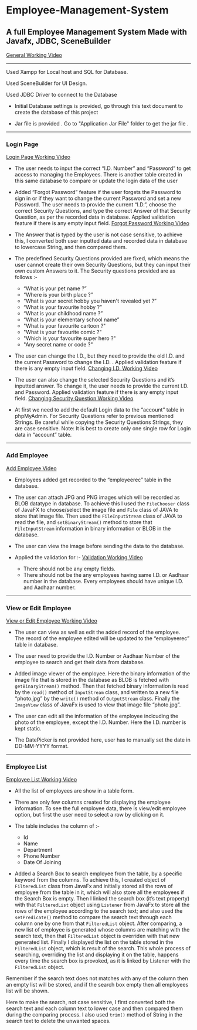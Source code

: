 # Employee-Management-System

## A full Employee Management System Made with Javafx, JDBC, SceneBuilder 
[General Working Video](https://drive.google.com/file/d/1eYKUkd1Y6SVF2VJs_pY8e2HqofpPKZ-t/view?usp=sharing)
___

Used Xampp for Local host and SQL for Database.

Used SceneBuilder for UI Design.

Used JDBC Driver to connect to the Database

* Initial Database settings is provided, go through this text document to create the database of this project

* Jar file is provided . Go to "Application Jar File" folder to get the jar file . 

___

### Login Page 
[Login Page Working Video](https://drive.google.com/file/d/17BN2U7M_heY2Xy87ZVNvY4K7nYQCF9BQ/view?usp=sharing)  

- The user needs to input the correct “I.D. Number” and “Password” to get access to managing the 
Employees. There is another table created in this same database to compare or update the login data 
of the user

- Added “Forgot Password” feature if the user forgets the Password to sign in or if they want to change 
the current Password and set a new Password. The user needs to provide the current “I.D.”, choose the 
correct Security Questions, and type the correct Answer of that Security Question, as per the recorded 
data in database. Applied validation feature if there is any empty input field. [Forgot Password Working Video](https://drive.google.com/file/d/1qalZMev6BYZ4PGUe5WJfymOH3p-amBna/view?usp=sharing) 

- The Answer that is typed by the user is not case sensitive, to achieve this, I converted both user 
inputted data and recorded data in database to lowercase String, and then compared them.

- The predefined Security Questions provided are fixed, which means the user cannot create their own 
Security Questions, but they can input their own custom Answers to it. The Security questions provided 
are as follows :- 
  - “What is your pet name ?”
  - “Where is your birth place ?”
  - “What is your secret hobby you haven't revealed yet ?”
  - “What is your favourite hobby ?”
  - “What is your childhood name ?”
  - “What is your elementary school name”
  - "What is your favourite cartoon ?"
  - "What is your favourite comic ?"
  - "Which is your favourite super hero ?"
  - "Any secret name or code ?"
  
- The user can change the I.D., but they need to provide the old I.D. and the current Password to change 
the I.D. . Applied validation feature if there is any empty input field. [Changing I.D. Working Video](https://drive.google.com/file/d/1PhljgwW0H_xMSib-FZXLzr8lYTv7HY-2/view?usp=sharing)

- The user can also change the selected Security Questions and it’s inputted answer. To change it, the 
user needs to provide the current I.D. and Password. Applied validation feature if there is any empty 
input field. [Changing Security Question Working Video](https://drive.google.com/file/d/1i6E5XTVyRVW0o0WTVFTnEjKbSSe4j-N3/view?usp=sharing)

- At first we need to add the default Login data to the “account” table in phpMyAdmin. For Security 
Questions refer to previous mentioned Strings. Be careful while copying the Security Questions Strings, 
they are case sensitive. Note: It is best to create only one single row for Login data in “account” table.

___

### Add Employee

[Add Employee Video](https://drive.google.com/file/d/1wcthC6-83OlJcki1m2x0IBkt-VOFqcdF/view?usp=sharing)

- Employees added get recorded to the “employeerec” table in the database.

- The user can attach JPG and PNG images which will be recorded as BLOB datatype in 
database. To achieve this I used the `FileChooser` class of JavaFX to choose/select the 
image file and `File` class of JAVA to store that image file. Then used the `FileInputStream`
class of JAVA to read the file, and `setBinaryStream()` method to store that 
`FileInputStream` information in binary information or BLOB in the database.

- The user can view the image before sending the data to the database.

- Applied the validation for :- [Validation Working Video](https://drive.google.com/file/d/18_Ebv6oqCCgLfXgHCAAMlzEWH1mm8FCB/view?usp=sharing)
  - There should not be any empty fields.
  - There should not be the any employees having same I.D. or Aadhaar number in 
the database. Every employees should have unique I.D. and Aadhaar number.
___

### View or Edit Employee
[View or Edit Employee Working Video](https://drive.google.com/file/d/1S7D2YSDk1dHwC3Lvbbf9dpE1eNtlE8jY/view?usp=sharing)

- The user can view as well as edit the added record of the employee. The record of the 
employee edited will be updated to the “employeerec” table in database.

- The user need to provide the I.D. Number or Aadhaar Number of the employee to 
search and get their data from database.

- Added image viewer of the employee. Here the binary information of the image file that 
is stored in the database as BLOB is fetched with `getBinaryStream()` method. Then that 
fetched binary information is read by the `read()` method of `InputStream` class, and 
written to a new file “photo.jpg” by the `write()` method of `OutputStream` class. Finally 
the `ImageView` class of JavaFx is used to view that image file “photo.jpg”.

- The user can edit all the information of the employee inclcuding the photo of the 
employee, except the I.D. Number. Here the I.D. number is kept static.

- The DatePicker is not provided here, user has to manually set the date in 
DD-MM-YYYY format.

___

### Employee List
[Employee List Working Video](https://drive.google.com/file/d/1kHRHG8IPT2MfOWr7X2pHp3NHKrXReFn6/view?usp=sharing)

- All the list of employees are show in a table form.

- There are only few columns created for displaying the employee information. To see 
the full employee data, there is view/edit employee option, but first the user need to 
select a row by clicking on it.

- The table includes the column of :-
  - Id
  - Name
  - Department
  - Phone Number
  - Date Of Joining

- Added a Search Box to search employee from the table, by a specific keyword from the 
columns. To achieve this, I created object of `FilteredList` class from JavaFx and initially 
stored all the rows of employee from the table in it, which will also store all the 
employees if the Search Box is empty. Then I linked the search box (it’s text property) 
with that `FilteredList` object using `Listener` from JavaFx to store all the rows of the 
employee according to the search text; and also used the `setPredicate()` method to 
compare the search text through each column one by one from that `FilteredList` object. 
After comparing, a new list of employee is generated whose columns are matching with 
the search text, then that `FilteredList` object is overriden with that new generated list. 
Finally I displayed the list on the table stored in the `FilteredList` object, which is result of 
the search. This whole process of searching, overriding the list and displaying it on the 
table, happens every time the search box is provoked, as it is linked by Listener with the 
`FilteredList` object.

Remember if the search text does not matches with any of the column then an empty 
list will be stored, and if the search box empty then all employees list will be shown.

Here to make the search, not case sensitive, I first converted both the search text and 
each column text to lower case and then compared them during the comparing process. 
I also used `trim()` method of String in the search text to delete the unwanted spaces.
